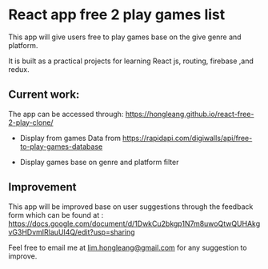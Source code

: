 # React app free 2 play games list
This app will give users free to play games base on the give genre and platform.

It is built as a practical projects for learning React js, routing, firebase ,and redux.

## Current work:

The app can be accessed through: https://hongleang.github.io/react-free-2-play-clone/

+ Display from games Data from https://rapidapi.com/digiwalls/api/free-to-play-games-database

+ Display games base on genre and platform filter


## Improvement

This app will be improved base on user suggestions through the feedback form which can be found at : https://docs.google.com/document/d/1DwkCu2bkgp1N7m8uwoQtwQUHAkgvG3HDvmIRlauUI4Q/edit?usp=sharing

Feel free to email me at lim.hongleang@gmail.com for any suggestion to improve.


